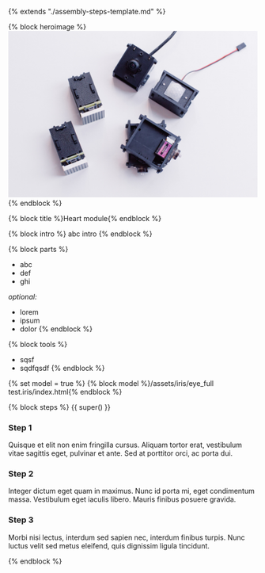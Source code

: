 {% extends "./assembly-steps-template.md" %}

{% block heroimage %}
  ![](/images/general/OPSORO_WEB-5.jpg)
{% endblock %}

{% block title %}Heart module{% endblock %}

{% block intro %}
abc intro
{% endblock %}

{% block parts %}
* abc
* def
* ghi

*optional:*
* lorem
* ipsum
* dolor
{% endblock %}

{% block tools %}
* sqsf
* sqdfqsdf
{% endblock %}

{% set model = true %}
{% block model %}/assets/iris/eye_full test.iris/index.html{% endblock %}

{% block steps %}
{{ super() }}

### Step 1
Quisque et elit non enim fringilla cursus. Aliquam tortor erat, vestibulum vitae sagittis eget, pulvinar et ante. Sed at porttitor orci, ac porta dui.

### Step 2
Integer dictum eget quam in maximus. Nunc id porta mi, eget condimentum massa. Vestibulum eget iaculis libero. Mauris finibus posuere gravida.

### Step 3
Morbi nisi lectus, interdum sed sapien nec, interdum finibus turpis. Nunc luctus velit sed metus eleifend, quis dignissim ligula tincidunt.

{% endblock %}
